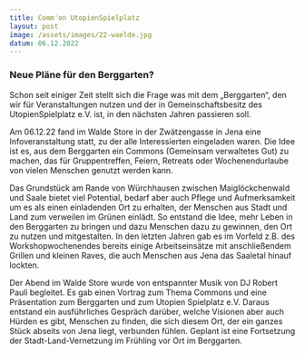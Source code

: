 ```yaml
---
title: Comm'on UtopienSpielplatz
layout: post
image: /assets/images/22-waelde.jpg
datum: 06.12.2022
---
```

<h3> Neue Pläne für den Berggarten? </h3>

Schon seit einiger Zeit stellt sich die Frage was mit dem  „Berggarten“, den wir für Veranstaltungen nutzen und der in Gemeinschaftsbesitz des UtopienSpielplatz e.V. ist, in den nächsten Jahren passieren soll.
<p> </p>
Am 06.12.22 fand im Walde Store in der Zwätzengasse in Jena eine Infoveranstaltung statt, zu der alle Interessierten eingeladen waren. Die Idee ist es, aus dem Berggarten ein Commons (Gemeinsam verwaltetes Gut) zu machen, das für  Gruppentreffen, Feiern, Retreats oder Wochenendurlaube von vielen Menschen genutzt werden kann.
<p> </p>
Das Grundstück am Rande von Würchhausen zwischen Maiglöckchenwald und Saale bietet viel Potential, bedarf aber auch Pflege und Aufmerksamkeit um es als einen einladenden Ort zu erhalten, der Menschen aus Stadt und Land zum verweilen im Grünen einlädt. So entstand die Idee, mehr Leben in den Berggarten zu bringen und dazu Menschen dazu zu gewinnen, den Ort zu nutzen und mitgestalten. In den letzten Jahren gab es im Vorfeld z.B. des Workshopwochenendes bereits einige Arbeitseinsätze mit anschließendem Grillen und kleinen Raves, die auch Menschen aus Jena das Saaletal hinauf lockten.
<p> </p>
Der Abend im Walde Store wurde von entspannter Musik von DJ Robert Pauli begleitet. Es gab einen Vortrag zum Thema Commons und eine Präsentation zum Berggarten und zum Utopien Spielplatz e.V. Daraus entstand ein ausführliches Gespräch darüber, welche Visionen aber auch Hürden es gibt, Menschen zu finden, die sich diesem Ort, der ein ganzes Stück abseits von Jena liegt, verbunden fühlen. Geplant ist eine Fortsetzung der Stadt-Land-Vernetzung im Frühling vor Ort im Berggarten.
